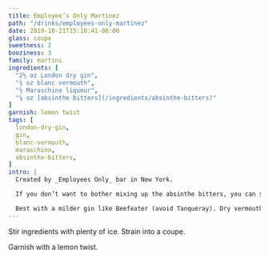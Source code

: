 ```yaml
---
title: Employee’s Only Martinez
path: "/drinks/employees-only-martinez"
date: 2019-10-21T15:10:41-08:00
glass: coupe
sweetness: 2
booziness: 3
family: martini
ingredients: [
  "2½ oz London dry gin",
  "¾ oz blanc vermouth",
  "½ Maraschino liqueur",
  "¼ oz [absinthe bitters](/ingredients/absinthe-bitters)"
]
garnish: lemon twist
tags: [
  london-dry-gin,
  gin,
  blanc-vermouth,
  maraschino,
  absinthe-bitters,
]
intro: |
  Created by _Employees Only_ bar in New York.

  If you don’t want to bother mixing up the absinthe bitters, you can substitute by rinsing the glass with a splash of absinthe or Green Chartreuse, leaving the excess in the glass.

  Best with a milder gin like Beefeater (avoid Tanqueray). Dry vermouth can also be used in place of blanc vermouth.
---
```


Stir ingredients with plenty of ice. Strain into a coupe.

Garnish with a lemon twist.
